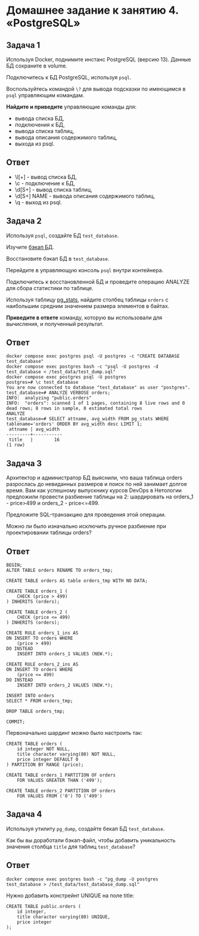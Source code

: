 # Домашнее задание к занятию 4. «PostgreSQL»## Задача 1Используя Docker, поднимите инстанс PostgreSQL (версию 13). Данные БД сохраните в volume.Подключитесь к БД PostgreSQL, используя `psql`.Воспользуйтесь командой `\?` для вывода подсказки по имеющимся в `psql` управляющим командам.**Найдите и приведите** управляющие команды для:- вывода списка БД,- подключения к БД,- вывода списка таблиц,- вывода описания содержимого таблиц,- выхода из psql.## Ответ- \l[+]  - вывод списка БД,- \c     - подключение к БД,- \d[S+] - вывод списка таблиц,-  \d[S+]  NAME - вывода описания содержимого таблиц,- \q - выход из psql.## Задача 2Используя `psql`, создайте БД `test_database`.Изучите [бэкап БД](https://github.com/netology-code/virt-homeworks/tree/virt-11/06-db-04-postgresql/test_data).Восстановите бэкап БД в `test_database`.Перейдите в управляющую консоль `psql` внутри контейнера.Подключитесь к восстановленной БД и проведите операцию ANALYZE для сбора статистики по таблице.Используя таблицу [pg_stats](https://postgrespro.ru/docs/postgresql/12/view-pg-stats), найдите столбец таблицы `orders` с наибольшим средним значением размера элементов в байтах.**Приведите в ответе** команду, которую вы использовали для вычисления, и полученный результат.## Ответ```docker compose exec postgres psql -U postgres -c "CREATE DATABASE test_database"docker compose exec postgres bash -c "psql -U postgres -d test_database < /test_data/test_dump.sql"docker compose exec postgres psql -U postgrespostgres=# \c test_databaseYou are now connected to database "test_database" as user "postgres".test_database=# ANALYZE VERBOSE orders;INFO:  analyzing "public.orders"INFO:  "orders": scanned 1 of 1 pages, containing 8 live rows and 0 dead rows; 8 rows in sample, 8 estimated total rowsANALYZEtest_database=# SELECT attname, avg_width FROM pg_stats WHERE tablename='orders' ORDER BY avg_width desc LIMIT 1; attname | avg_width---------+----------- title   |        16(1 row)```## Задача 3Архитектор и администратор БД выяснили, что ваша таблица orders разрослась до невиданных размеров ипоиск по ней занимает долгое время. Вам как успешному выпускнику курсов DevOps в Нетологии предложилипровести разбиение таблицы на 2: шардировать на orders_1 - price>499 и orders_2 - price<=499.Предложите SQL-транзакцию для проведения этой операции.Можно ли было изначально исключить ручное разбиение при проектировании таблицы orders?## Ответ```commandlineBEGIN;ALTER TABLE orders RENAME TO orders_tmp;CREATE TABLE orders AS table orders_tmp WITH NO DATA;CREATE TABLE orders_1 (    CHECK (price > 499)) INHERITS (orders);CREATE TABLE orders_2 (    CHECK (price <= 499)) INHERITS (orders);CREATE RULE orders_1_ins ASON INSERT TO orders WHERE    (price > 499)DO INSTEAD    INSERT INTO orders_1 VALUES (NEW.*);       CREATE RULE orders_2_ins ASON INSERT TO orders WHERE    (price <= 499)DO INSTEAD    INSERT INTO orders_2 VALUES (NEW.*);    INSERT INTO ordersSELECT * FROM orders_tmp;DROP TABLE orders_tmp;COMMIT;```Первоначально шардинг можно было настроить так:```commandlineCREATE TABLE orders (    id integer NOT NULL,    title character varying(80) NOT NULL,    price integer DEFAULT 0) PARTITION BY RANGE (price);CREATE TABLE orders_1 PARTITION OF orders    FOR VALUES GREATER THAN ('499');CREATE TABLE orders_2 PARTITION OF orders    FOR VALUES FROM ('0') TO ('499')```## Задача 4Используя утилиту `pg_dump`, создайте бекап БД `test_database`.Как бы вы доработали бэкап-файл, чтобы добавить уникальность значения столбца `title` для таблиц `test_database`?## Ответ```commandlinedocker compose exec postgres bash -c "pg_dump -U postgres test_database > /test_data/test_database_dump.sql"```Нужно добавить констрейнт UNIQUE на поле title:```CREATE TABLE public.orders (    id integer,    title character varying(80) UNIQUE,    price integer);```